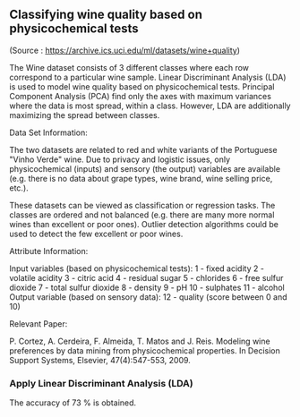 ## Classifying wine quality based on physicochemical tests

(Source : https://archive.ics.uci.edu/ml/datasets/wine+quality)

The Wine dataset consists of 3 different classes where each row correspond to a particular wine sample. Linear Discriminant Analysis (LDA) is used to model wine quality based on physicochemical tests. Principal Component Analysis (PCA) find only the axes with maximum variances where the data is most spread, within a class. However, LDA are additionally maximizing the spread between classes.


Data Set Information:

The two datasets are related to red and white variants of the Portuguese "Vinho Verde" wine. Due to privacy and logistic issues, only physicochemical (inputs) and sensory (the output) variables are available (e.g. there is no data about grape types, wine brand, wine selling price, etc.).

These datasets can be viewed as classification or regression tasks. The classes are ordered and not balanced (e.g. there are many more normal wines than excellent or poor ones). Outlier detection algorithms could be used to detect the few excellent or poor wines. 


Attribute Information:

Input variables (based on physicochemical tests):
1 - fixed acidity
2 - volatile acidity
3 - citric acid
4 - residual sugar
5 - chlorides
6 - free sulfur dioxide
7 - total sulfur dioxide
8 - density
9 - pH
10 - sulphates
11 - alcohol
Output variable (based on sensory data):
12 - quality (score between 0 and 10)


Relevant Paper:

P. Cortez, A. Cerdeira, F. Almeida, T. Matos and J. Reis. Modeling wine preferences by data mining from physicochemical properties.
In Decision Support Systems, Elsevier, 47(4):547-553, 2009.


### Apply Linear Discriminant Analysis (LDA) 

The accuracy of 73 % is obtained.


